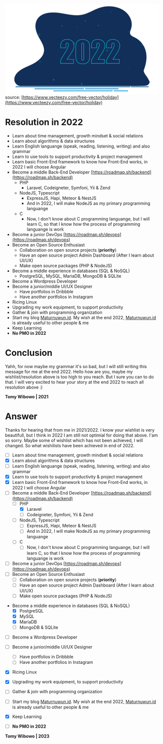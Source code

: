 ![2022](/2022.jpg "2022")
source: [https://www.vecteezy.com/free-vector/holiday](https://www.vecteezy.com/free-vector/holiday)

# Resolution in 2022

- Learn about time management, growth mindset & social relations
- Learn about algorithms & data structures
- Learn English languange (speak, reading, listening, writing) and also grammar
- Learn to use tools to support productivity & project management
- Learn basic Front-End framework to know how Front-End works, in 2022 I will choose Angular
- Become a middle Back-End Developer [https://roadmap.sh/backend](https://roadmap.sh/backend)
  - PHP
    - Laravel, Codeigneter, Symfoni, Yii & Zend
  - NodeJS, Typescript
    - ExpressJS, Hapi, Meteor & NestJS
    - And in 2022, I will make NodeJS as my primary programming languange
  - C
    - Now, I don't know about C programming languange, but I will learn C, so that I know how the process of programming languange is work
- Become a junior DevOps [https://roadmap.sh/devops](https://roadmap.sh/devops)
- Become an Open Source Enthusiast
  - Collaboration on open source projects (**priority**)
  - Have an open source project Admin Dashboard (After I learn about UI/UX)
  - Make open source packages (PHP & NodeJS)
- Become a middle experience in databases (SQL & NoSQL)
  - PostgreSQL, MySQL, MariaDB, MongoDB & SQLite
- Become a Wordpress Developer
- Become a junior/middle UI/UX Designer
  - Have portfolios in Dribbble
  - Have another portfolios in Instagram
- Ricing Linux
- Upgrading my work equipment, to support productivity
- Gather & join with programming organization
- Start my blog [Maturnuwun.id](https://maturnuwun.id). My wish at the end 2022, [Maturnuwun.id](https://maturnuwun.id) is already useful to other people & me
- Keep Learning
- **No PMO in 2022** 

# Conclusion

Yahh, for now maybe my grammar it's so bad, but I will still writing this message for me at the end 2022. Hello how are you, maybe my wishlist/resolution above is too high to you reach. But I sure you can to do that. I will very excited to hear your story at the end 2022 to reach all resolution above :)

**Tomy Wibowo | 2021**

# Answer

Thanks for hearing that from me in 2021/2022. I know your wishlist is very beautifull, but I think in 2022 I am still not optimial for doing that above. I'am so sorry. Maybe some of wishlist which has not been achieved, I will changed. So what wishilists have been achieved in end of 2022.

- [ ] Learn about time management, growth mindset & social relations
- [X] Learn about algorithms & data structures
- [ ] Learn English languange (speak, reading, listening, writing) and also grammar
- [X] Learn to use tools to support productivity & project management
- [X] Learn basic Front-End framework to know how Front-End works, in 2022 I will choose Angular
- [ ] Become a middle Back-End Developer [https://roadmap.sh/backend](https://roadmap.sh/backend)
  - [ ] PHP
    - [X] Laravel 
    - [ ] Codeigneter, Symfoni, Yii & Zend
  - [ ] NodeJS, Typescript
    - [ ] ExpressJS, Hapi, Meteor & NestJS
    - [ ] And in 2022, I will make NodeJS as my primary programming languange
  - [ ] C
    - [ ] Now, I don't know about C programming languange, but I will learn C, so that I know how the process of programming languange is work
- [ ] Become a junior DevOps [https://roadmap.sh/devops](https://roadmap.sh/devops)
- [ ] Become an Open Source Enthusiast
  - [ ] Collaboration on open source projects (**priority**)
  - [ ] Have an open source project Admin Dashboard (After I learn about UI/UX)
  - [ ] Make open source packages (PHP & NodeJS)
- Become a middle experience in databases (SQL & NoSQL)
  - [X] PostgreSQL
  - [X] MySQL 
  - [X] MariaDB
  - [ ] MongoDB & SQLite
- [ ] Become a Wordpress Developer
- [ ] Become a junior/middle UI/UX Designer
  - [ ] Have portfolios in Dribbble
  - [ ] Have another portfolios in Instagram
- [X] Ricing Linux
- [X] Upgrading my work equipment, to support productivity
- [ ] Gather & join with programming organization
- [ ] Start my blog [Maturnuwun.id](https://maturnuwun.id). My wish at the end 2022, [Maturnuwun.id](https://maturnuwun.id) is already useful to other people & me
- [X] Keep Learning
- [ ] **No PMO in 2022** 


**Tomy Wibowo | 2023**
